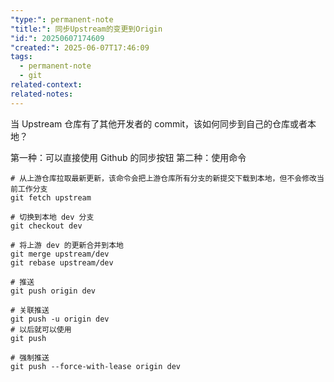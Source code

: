 ```yaml
---
"type:": permanent-note
"title:": 同步Upstream的变更到Origin
"id:": 20250607174609
"created:": 2025-06-07T17:46:09
tags:
  - permanent-note
  - git
related-context: 
related-notes:
---
```

当 Upstream 仓库有了其他开发者的 commit，该如何同步到自己的仓库或者本地？

第一种：可以直接使用 Github 的同步按钮
第二种：使用命令

```shell
# 从上游仓库拉取最新更新，该命令会把上游仓库所有分支的新提交下载到本地，但不会修改当前工作分支
git fetch upstream

# 切换到本地 dev 分支
git checkout dev

# 将上游 dev 的更新合并到本地
git merge upstream/dev
git rebase upstream/dev

# 推送
git push origin dev

# 关联推送
git push -u origin dev
# 以后就可以使用
git push

# 强制推送
git push --force-with-lease origin dev
```